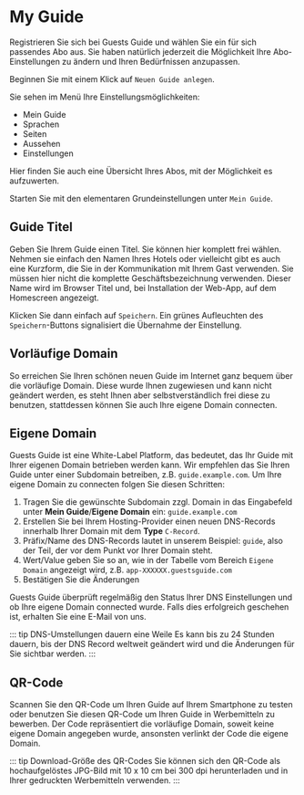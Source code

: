 # My Guide

Registrieren Sie sich bei Guests Guide und wählen Sie ein für sich passendes Abo aus. Sie haben natürlich jederzeit die Möglichkeit Ihre Abo-Einstellungen zu ändern und Ihren Bedürfnissen anzupassen.

Beginnen Sie mit einem Klick auf `Neuen Guide anlegen`. 

Sie sehen im Menü Ihre Einstellungsmöglichkeiten:

- Mein Guide
- Sprachen
- Seiten
- Aussehen
- Einstellungen

Hier finden Sie auch eine Übersicht Ihres Abos, mit der Möglichkeit es aufzuwerten.

Starten Sie mit den elementaren Grundeinstellungen unter `Mein Guide`.

## Guide Titel

Geben Sie Ihrem Guide einen Titel. Sie können hier komplett frei wählen. Nehmen sie einfach den Namen Ihres Hotels oder vielleicht gibt es auch eine Kurzform, die Sie in der Kommunikation mit Ihrem Gast verwenden. Sie müssen hier nicht die komplette Geschäftsbezeichnung verwenden. Dieser Name wird im Browser Titel und, bei Installation der Web-App, auf dem Homescreen angezeigt.

Klicken Sie dann einfach auf `Speichern`. Ein grünes Aufleuchten des `Speichern`-Buttons signalisiert die Übernahme der Einstellung.

## Vorläufige Domain

<!-- ![](./img/vorlaeufige-domain.jpg) -->

So erreichen Sie Ihren schönen neuen Guide im Internet ganz bequem über die vorläufige Domain. Diese wurde Ihnen zugewiesen und kann nicht geändert werden, es steht Ihnen aber selbstverständlich frei diese zu benutzen, stattdessen können Sie auch Ihre eigene Domain connecten.

## Eigene Domain

Guests Guide ist eine White-Label Platform, das bedeutet, das Ihr Guide mit Ihrer eigenen Domain betrieben werden kann. Wir empfehlen das Sie Ihren Guide unter einer Subdomain betreiben, z.B. `guide.example.com`. Um Ihre eigene Domain zu connecten folgen Sie diesen Schritten:

1. Tragen Sie die gewünschte Subdomain zzgl. Domain in das Eingabefeld unter **Mein Guide**/**Eigene Domain** ein: `guide.example.com`
2. Erstellen Sie bei Ihrem Hosting-Provider einen neuen DNS-Records innerhalb Ihrer Domain mit dem **Type** `C-Record`.
3. Präfix/Name des DNS-Records lautet in unserem Beispiel: `guide`, also der Teil, der vor dem Punkt vor Ihrer Domain steht.
4. Wert/Value geben Sie so an, wie in der Tabelle vom Bereich `Eigene Domain` angezeigt wird, z.B. `app-XXXXXX.guestsguide.com`
5. Bestätigen Sie die Änderungen

Guests Guide überprüft regelmäßig den Status Ihrer DNS Einstellungen und ob Ihre eigene Domain connected wurde. Falls dies erfolgreich geschehen ist, erhalten Sie eine E-Mail von uns.

::: tip DNS-Umstellungen dauern eine Weile
Es kann bis zu 24 Stunden dauern, bis der DNS Record weltweit geändert wird und die Änderungen für Sie sichtbar werden.
:::

## QR-Code

Scannen Sie den QR-Code um Ihren Guide auf Ihrem Smartphone zu testen oder benutzen Sie diesen QR-Code um Ihren Guide in Werbemitteln zu bewerben. Der Code repräsentiert die vorläufige Domain, soweit keine eigene Domain angegeben wurde, ansonsten verlinkt der Code die eigene Domain.

::: tip Download-Größe des QR-Codes
Sie können sich den QR-Code als hochaufgelöstes JPG-Bild mit 10 x 10 cm bei 300 dpi herunterladen und in Ihrer gedruckten Werbemitteln verwenden.
:::
